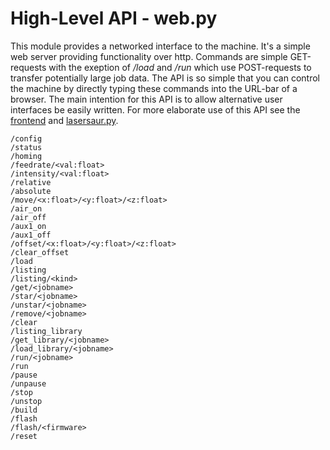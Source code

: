 
High-Level API - web.py
=======================

This module provides a networked interface to the machine. It's a simple web server providing functionality over http. Commands are simple GET-requests with the exeption of */load* and */run* which use POST-requests to transfer potentially large job data. The API is so simple that you can control the machine by directly typing these commands into the URL-bar of a browser. The main intention for this API is to allow alternative user interfaces be easily written. For more elaborate use of this API see the [frontend](frontend.md) and [lasersaur.py](../backend/lasersaur.py).


```
/config
/status
/homing
/feedrate/<val:float>
/intensity/<val:float>
/relative
/absolute
/move/<x:float>/<y:float>/<z:float>
/air_on
/air_off
/aux1_on
/aux1_off
/offset/<x:float>/<y:float>/<z:float>
/clear_offset
/load
/listing
/listing/<kind>
/get/<jobname>
/star/<jobname>
/unstar/<jobname>
/remove/<jobname>
/clear
/listing_library
/get_library/<jobname>
/load_library/<jobname>
/run/<jobname>
/run
/pause
/unpause
/stop
/unstop
/build
/flash
/flash/<firmware>
/reset
```
